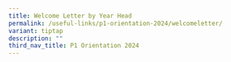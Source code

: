 ```yaml
---
title: Welcome Letter by Year Head
permalink: /useful-links/p1-orientation-2024/welcomeletter/
variant: tiptap
description: ""
third_nav_title: P1 Orientation 2024
---
```


